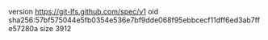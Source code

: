version https://git-lfs.github.com/spec/v1
oid sha256:57bf575044e5fb0354e536e7bf9dde068f95ebbcecf11dff6ed3ab7ffe57280a
size 3912
